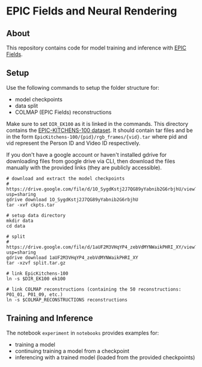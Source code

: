 # EPIC Fields and Neural Rendering

## About

This repository contains code for model training and inference with [EPIC Fields](https://arxiv.org/abs/2306.08731).

## Setup

Use the following commands to setup the folder structure for:
- model checkpoints
- data split
- COLMAP (EPIC Fields) reconstructions

Make sure to set `DIR_EK100` as it is linked in the commands. This directory contains the [EPIC-KITCHENS-100 dataset](https://data.bris.ac.uk/data/dataset/2g1n6qdydwa9u22shpxqzp0t8m). It should contain tar files and be in the form `EpicKitchens-100/{pid}/rgb_frames/{vid}.tar` where pid and vid represent the Person ID and Video ID respectively.

If you don't have a google account or haven't installed gdrive for downloading files from google drive via CLI, then download the files manually with the provided links (they are publicly accessible).

```
# download and extract the model checkpoints
# https://drive.google.com/file/d/1O_SygdKstj2J7QG89yYabnib2G6rbjhU/view?usp=sharing
gdrive download 1O_SygdKstj2J7QG89yYabnib2G6rbjhU
tar -xvf ckpts.tar

# setup data directory
mkdir data
cd data

# split
# https://drive.google.com/file/d/1aUF2M3VHqYP4_zebVdMYNWaikPHRI_XY/view?usp=sharing
gdrive download 1aUF2M3VHqYP4_zebVdMYNWaikPHRI_XY
tar -xzvf split.tar.gz

# link EpicKitchens-100
ln -s $DIR_EK100 ek100

# link COLMAP reconstructions (containing the 50 reconstructions: P01_01, P01_09, etc.)
ln -s $COLMAP_RECONSTRUCTIONS reconstructions
```

## Training and Inference

The notebook `experiment` in `notebooks` provides examples for:
- training a model
- continuing training a model from a checkpoint
- inferencing with a trained model (loaded from the provided checkpoints)
